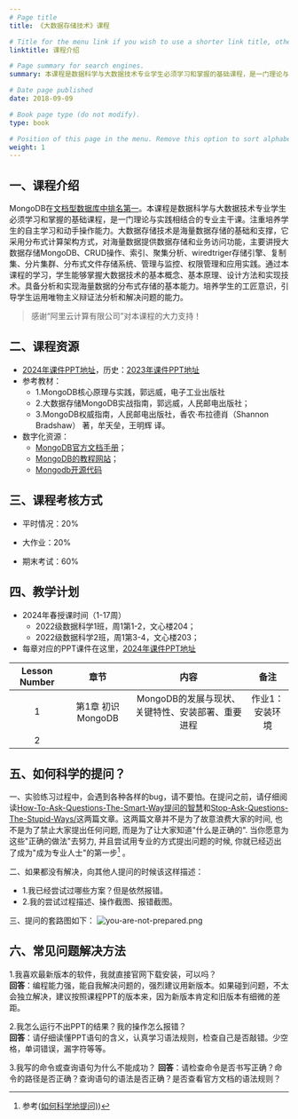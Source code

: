 ```yaml
---
# Page title
title: 《大数据存储技术》课程

# Title for the menu link if you wish to use a shorter link title, otherwise remove this option.
linktitle: 课程介绍

# Page summary for search engines.
summary: 本课程是数据科学与大数据技术专业学生必须学习和掌握的基础课程，是一门理论与实践相结合的专业主干课。注重培养学生的自主学习和动手操作能力。大数据存储技术是海量数据存储的基础和支撑，它采用分布式计算架构方式，对海量数据提供数据存储和业务访问功能。

# Date page published
date: 2018-09-09

# Book page type (do not modify).
type: book

# Position of this page in the menu. Remove this option to sort alphabetically.
weight: 1
---
```


## 一、课程介绍 

MongoDB在[文档型数据库中排名第一](https://db-engines.com/en/ranking/document+store)。本课程是数据科学与大数据技术专业学生必须学习和掌握的基础课程，是一门理论与实践相结合的专业主干课。注重培养学生的自主学习和动手操作能力。大数据存储技术是海量数据存储的基础和支撑，它采用分布式计算架构方式，对海量数据提供数据存储和业务访问功能，主要讲授大数据存储MongoDB、CRUD操作、索引、聚集分析、wiredtriger存储引擎、复制集、分片集群、分布式文件存储系统、管理与监控、权限管理和应用实践。通过本课程的学习，学生能够掌握大数据技术的基本概念、基本原理、设计方法和实现技术。具备分析和实现海量数据的分布式存储的基本能力。培养学生的工匠意识，引导学生运用唯物主义辩证法分析和解决问题的能力。

> 感谢“阿里云计算有限公司”对本课程的大力支持！

## 二、课程资源

- [2024年课件PPT地址](https://pan.baidu.com/s/15KwMqxcVFi8D6BpMBKNQkA?pwd=abt7)，历史：[2023年课件PPT地址](https://pan.baidu.com/s/1LKnp6Pfcs6Y0ZXjFDXyLAA?pwd=w29q)
- 参考教材：
  - 1.MongoDB核心原理与实践，郭远威，电子工业出版社
  - 2.大数据存储MongoDB实战指南，郭远威，人民邮电出版社；
  - 3.MongoDB权威指南，人民邮电出版社，香农·布拉德肖（Shannon Bradshaw） 著，牟天垒，王明辉 译。
- 数字化资源：
  - [MongoDB官方文档手册](https://www.mongodb.com/docs/manual/tutorial/getting-started/)；
  - [MongoDB的教程网站](https://www.runoob.com/mongodb/mongodb-tutorial.html)；
  - [Mongodb开源代码](https://github.com/mongodb/mongo)

## 三、课程考核方式

- 平时情况：20%

- 大作业：20%

- 期末考试：60%

## 四、教学计划
- 2024年春授课时间（1-17周）
  - 2022级数据科学1班，周1第1-2，文心楼204；
  - 2022级数据科学2班，周1第3-4，文心楼203；
- 每章对应的PPT课件在这里，[2024年课件PPT地址](https://pan.baidu.com/s/15KwMqxcVFi8D6BpMBKNQkA?pwd=abt7)

| Lesson Number |    章节     |        内容       |      备注             |
| :-----: | :----------------------------------------------------------: | :----------------------------------------------------------: | :-------------------------: |
|    1    | 第1章  初识MongoDB | MongoDB的发展与现状、关键特性、安装部署、重要进程 |    作业1：安装环境    |
|    2    |    |                              |      |

## 五、如何科学的提问？
一、实验练习过程中，会遇到各种各样的bug，请不要怕。在提问之前，请仔细阅读[How-To-Ask-Questions-The-Smart-Way提问的智慧](https://github.com/ryanhanwu/How-To-Ask-Questions-The-Smart-Way/blob/main/README-zh_CN.md)和[Stop-Ask-Questions-The-Stupid-Ways/](https://github.com/tangx/Stop-Ask-Questions-The-Stupid-Ways/blob/master/README.md)这两篇文章。这两篇文章并不是为了故意浪费大家的时间, 也不是为了禁止大家提出任何问题, 而是为了让大家知道"什么是正确的". 当你愿意为这些"正确的做法"去努力, 并且尝试用专业的方式提出问题的时候, 你就已经迈出了成为"成为专业人士"的第一步[^1] 。

二、如果都没有解决，向其他人提问的时候该这样描述：
- 1.我已经尝试过哪些方案？但是依然报错。
- 2.我的尝试过程描述、操作截图、报错截图。

三、提问的套路图如下：
![you-are-not-prepared.png](https://github.com/tangx/Stop-Ask-Questions-The-Stupid-Ways/blob/master/images/you-are-not-prepared.png?raw=true)

[^1]: 参考([如何科学地提问)](https://ysyx.oscc.cc/docs/2306/prestudy/0.1.html))

## 六、常见问题解决方法
1.我喜欢最新版本的软件，我就直接官网下载安装，可以吗？<br>
**回答**：编程能力强，能自我解决问题的，强烈建议用新版本。如果碰到问题，不太会独立解决，建议按照课程PPT的版本来，因为新版本肯定和旧版本有细微的差距。

2.我怎么运行不出PPT的结果？我的操作怎么报错？<br>
**回答**：请仔细读懂PPT语句的含义，认真学习语法规则，检查自己是否敲错。少空格，单词错误，漏字符等等。

3.我写的命令或查询语句为什么不能成功？
**回答**：请检查命令是否书写正确？命令的路径是否正确？查询语句的语法是否正确？是否查看官方文档的语法规则？